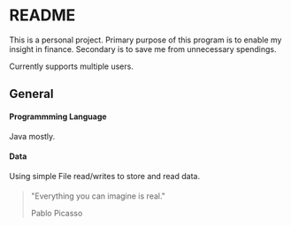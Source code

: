 README
=======================

This is a personal project.
Primary purpose of this program is to enable my insight in finance.
Secondary is to save me from unnecessary spendings.

Currently supports multiple users.

General
---------------
#### Programmming Language
Java mostly.

#### Data
Using simple File read/writes to store and read data.






####



>
> "Everything you can imagine is real."
>
> Pablo Picasso
